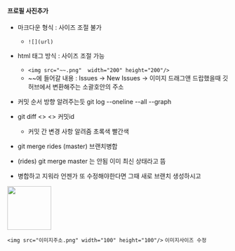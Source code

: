 #### 프로필 사진추가

- 마크다운 형식 : 사이즈 조절 불가
    + `![](url)`

- html 태그 방식 : 사이즈 조절 가능
    + `<img src="~~.png"  width="200" height="200"/>`
    + ~~에 들어갈 내용 : Issues -> New Issues -> 이미지 드래그앤 드랍했을때 깃허브에서 변환해주는 소괄호안의 주소


- 커밋 순서 방향 알려주는듯 git log --oneline --all --graph

- git diff <> <> 커밋id
    + 커밋 간 변경 사항 알려줌 초록색 빨간색
 
 
 
 
 - git merge rides (master) 브랜치병합
 - (rides) git merge master 는 안됨 이미 최신 상태라고 뜸
 - 병합하고 지워라 언젠가 또 수정해야한다면 그때 새로 브랜치 생성하시고
<img src="https://user-images.githubusercontent.com/100326070/155662879-4f7ee783-a48a-4907-8909-a6d7704aa948.png" width="100" height="100"/>

`<img src="이미지주소.png" width="100" height="100"/>`
`이미지사이즈 수정`
